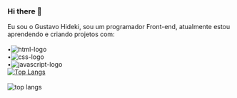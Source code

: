 ### Hi there 👋
Eu sou o Gustavo Hideki, sou um programador Front-end, atualmente estou aprendendo e criando projetos com:
<br>
<br>
  •<img src="https://img.shields.io/badge/HTML5-E34F26?style=for-the-badge&logo=html5&logoColor=white" alt="html-logo"/>
  <br>
  •<img src="https://img.shields.io/badge/CSS3-1572B6?style=for-the-badge&logo=css3&logoColor=white" alt="css-logo"/>
  <br>
  •<img src= "https://img.shields.io/badge/JavaScript-F7DF1E?style=for-the-badge&logo=javascript&logoColor=black" alt="javascript-logo"/>
  <br>
[![Top Langs](https://github-readme-stats.vercel.app/api/top-langs/?username=GustaHideki)](https://github.com/anuraghazra/github-readme-stats)
<br>
<br>
![top langs](https://github-readme-stats.vercel.app/api?username=GustaHideki&show_icons=true&theme=radical)
